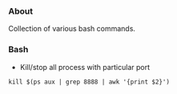 ### About

Collection of various bash commands.

### Bash

* Kill/stop all process with particular port

```
kill $(ps aux | grep 8888 | awk '{print $2}')
```

